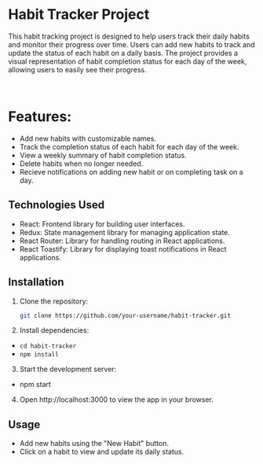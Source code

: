# Habit Tracker Project

This habit tracking project is designed to help users track their daily habits and monitor their progress over time. Users can add new habits to track and update the status of each habit on a daily basis. The project provides a visual representation of habit completion status for each day of the week, allowing users to easily see their progress.

  <br>

# Features:

- Add new habits with customizable names.
- Track the completion status of each habit for each day of the week.
- View a weekly summary of habit completion status.
- Delete habits when no longer needed.
- Recieve notifications on adding new habit or on completing task on a day.

## Technologies Used

- React: Frontend library for building user interfaces.
- Redux: State management library for managing application state.
- React Router: Library for handling routing in React applications.
- React Toastify: Library for displaying toast notifications in React applications.

## Installation

1. Clone the repository:

   ```bash
   git clone https://github.com/your-username/habit-tracker.git

   ```

2. Install dependencies:

- `cd habit-tracker`
- `npm install`

3. Start the development server:

- npm start

4. Open http://localhost:3000 to view the app in your browser.

## Usage

- Add new habits using the "New Habit" button.
- Click on a habit to view and update its daily status.
